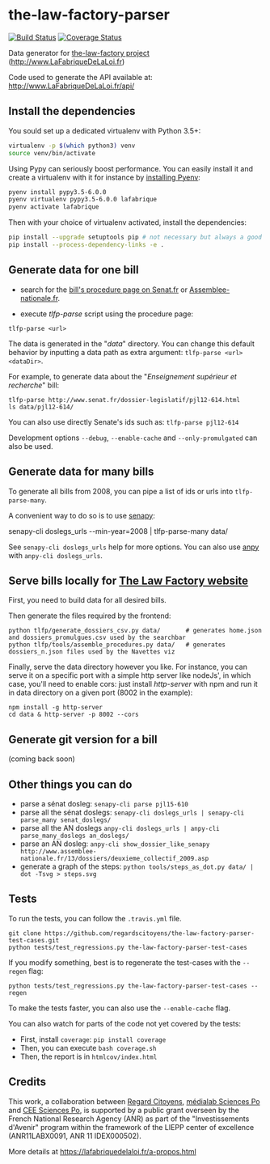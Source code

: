 the-law-factory-parser
======================

[![Build Status](https://travis-ci.org/regardscitoyens/the-law-factory-parser.svg?branch=parser-refactor)](https://travis-ci.org/regardscitoyens/the-law-factory-parser) [![Coverage Status](https://coveralls.io/repos/github/regardscitoyens/the-law-factory-parser/badge.svg?branch=master)](https://coveralls.io/github/regardscitoyens/the-law-factory-parser?branch=master)

Data generator for [the-law-factory project](https://github.com/RegardsCitoyens/the-law-factory) (http://www.LaFabriqueDeLaLoi.fr)

Code used to generate the API available at: http://www.LaFabriqueDeLaLoi.fr/api/


## Install the dependencies ##

You sould set up a dedicated virtualenv with Python 3.5+:

```bash
virtualenv -p $(which python3) venv
source venv/bin/activate
```

Using Pypy can seriously boost performance. You can easily install it and create a virtualenv with it for instance by [installing Pyenv](https://github.com/pyenv/pyenv-installer#pyenv-installer):

```bash
pyenv install pypy3.5-6.0.0
pyenv virtualenv pypy3.5-6.0.0 lafabrique
pyenv activate lafabrique
```

Then with your choice of virtualenv activated, install the dependencies:

```bash
pip install --upgrade setuptools pip # not necessary but always a good idea
pip install --process-dependency-links -e .
```

## Generate data for one bill ##

- search for the [bill's procedure page on Senat.fr](http://www.senat.fr/dossiers-legislatifs/index-general-projets-propositions-de-lois.html) or [Assemblee-nationale.fr](http://www.assemblee-nationale.fr/15/documents/index-dossier.asp).

- execute *tlfp-parse* script using the procedure page:

`tlfp-parse <url>`

The data is generated in the "*data*" directory. You can change this default behavior by inputting a data path as extra argument: `tlfp-parse <url> <dataDir>`.

For example, to generate data about the "*Enseignement supérieur et recherche*" bill:

    tlfp-parse http://www.senat.fr/dossier-legislatif/pjl12-614.html
    ls data/pjl12-614/

You can also use directly Senate's ids such as: `tlfp-parse pjl12-614`

Development options `--debug`, `--enable-cache` and `--only-promulgated` can also be used.


## Generate data for many bills

To generate all bills from 2008, you can pipe a list of ids or urls into `tlfp-parse-many`.

A convenient way to do so is to use [senapy](https://github.com/regardscitoyens/senapy):

   senapy-cli doslegs_urls --min-year=2008 | tlfp-parse-many data/

See `senapy-cli doslegs_urls` help for more options. You can also use [anpy](https://github.com/regardscitoyens/anpy) with `anpy-cli doslegs_urls`.


## Serve bills locally for [The Law Factory website](https://github.com/regardscitoyens/the-law-factory)

First, you need to build data for all desired bills.

Then generate the files required by the frontend:

    python tlfp/generate_dossiers_csv.py data/       # generates home.json and dossiers_promulgues.csv used by the searchbar
    python tlfp/tools/assemble_procedures.py data/   # generates dossiers_n.json files used by the Navettes viz

Finally, serve the data directory however you like. For instance, you can serve it on a specific port with a simple http server like nodeJs', in which case, you'll need to enable cors: just install *http-server* with npm and run it in data directory on a given port (8002 in the example):

    npm install -g http-server
    cd data & http-server -p 8002 --cors


## Generate git version for a bill

(coming back soon)


## Other things you can do

 - parse a sénat dosleg: `senapy-cli parse pjl15-610`
 - parse all the sénat doslegs: `senapy-cli doslegs_urls | senapy-cli parse_many senat_doslegs/`
 - parse all the AN doslegs `anpy-cli doslegs_urls | anpy-cli parse_many_doslegs an_doslegs/`
 - parse an AN dosleg: `anpy-cli show_dossier_like_senapy http://www.assemblee-nationale.fr/13/dossiers/deuxieme_collectif_2009.asp`
 - generate a graph of the steps: `python tools/steps_as_dot.py data/ | dot -Tsvg > steps.svg`


## Tests

To run the tests, you can follow the `.travis.yml` file.

    git clone https://github.com/regardscitoyens/the-law-factory-parser-test-cases.git
    python tests/test_regressions.py the-law-factory-parser-test-cases

If you modify something, best is to regenerate the test-cases with the `--regen` flag:

    python tests/test_regressions.py the-law-factory-parser-test-cases --regen

To make the tests faster, you can also use the `--enable-cache` flag.

You can also watch for parts of the code not yet covered by the tests:

   - First, install `coverage`: `pip install coverage`
   - Then, you can execute `bash coverage.sh`
   - Then, the report is in `htmlcov/index.html`

## Credits

This work, a collaboration between [Regard Citoyens](https://www.regardscitoyens.org), [médialab Sciences Po](https://medialab.sciencespo.fr/fr/) and [CEE Sciences Po](http://www.sciencespo.fr/centre-etudes-europeennes/fr), is supported by a public grant overseen by the French National Research Agency (ANR) as part of the "Investissements d'Avenir" program within the framework of the LIEPP center of excellence (ANR11LABX0091, ANR 11 IDEX000502).

More details at https://lafabriquedelaloi.fr/a-propos.html
